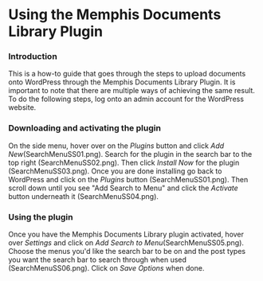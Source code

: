 # Using the Memphis Documents Library Plugin

### Introduction
This is a how-to guide that goes through the steps to upload documents onto WordPress through the Memphis Documents Library Plugin. It is important to note that there are multiple ways of achieving the same result. To do the following steps, log onto an admin account for the WordPress website.

### Downloading and activating the plugin
On the side menu, hover over on the *Plugins* button and click *Add New*(SearchMenuSS01.png). Search for the plugin in the search bar to the top right (SearchMenuSS02.png). Then click *Install Now* for the plugin (SearchMenuSS03.png). Once you are done installing go back to WordPress and click on the *Plugins* button (SearchMenuSS01.png). Then scroll down until you see "Add Search to Menu" and click the *Activate* button underneath it (SearchMenuSS04.png).

### Using the plugin
Once you have the Memphis Documents Library plugin activated, hover over *Settings* and click on *Add Search to Menu*(SearchMenuSS05.png). Choose the menus you'd like the search bar to be on and the post types you want the search bar to search through when used (SearchMenuSS06.png). Click on *Save Options* when done.